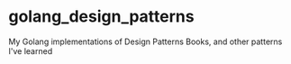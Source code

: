 # golang_design_patterns
My Golang implementations of Design Patterns Books, and other patterns I've learned
